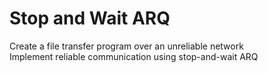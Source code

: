# Stop and Wait ARQ

Create a file transfer program over an unreliable network  
Implement reliable communication using stop-and-wait ARQ  